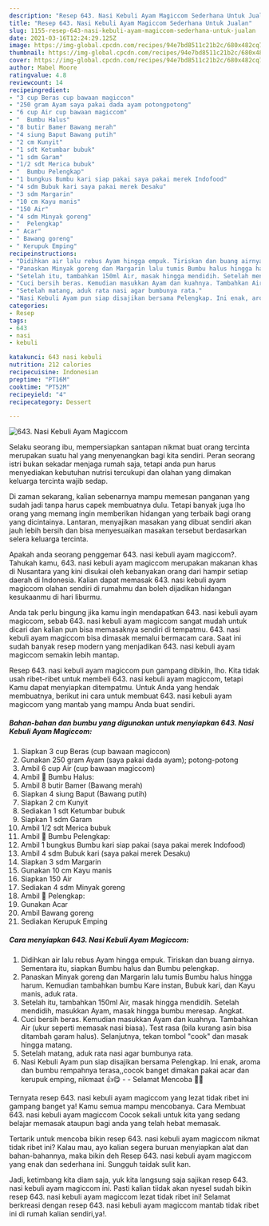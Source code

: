 ```yaml
---
description: "Resep 643. Nasi Kebuli Ayam Magiccom Sederhana Untuk Jualan"
title: "Resep 643. Nasi Kebuli Ayam Magiccom Sederhana Untuk Jualan"
slug: 1155-resep-643-nasi-kebuli-ayam-magiccom-sederhana-untuk-jualan
date: 2021-03-16T12:24:29.125Z
image: https://img-global.cpcdn.com/recipes/94e7bd8511c21b2c/680x482cq70/643-nasi-kebuli-ayam-magiccom-foto-resep-utama.jpg
thumbnail: https://img-global.cpcdn.com/recipes/94e7bd8511c21b2c/680x482cq70/643-nasi-kebuli-ayam-magiccom-foto-resep-utama.jpg
cover: https://img-global.cpcdn.com/recipes/94e7bd8511c21b2c/680x482cq70/643-nasi-kebuli-ayam-magiccom-foto-resep-utama.jpg
author: Mabel Moore
ratingvalue: 4.8
reviewcount: 14
recipeingredient:
- "3 cup Beras cup bawaan magiccon"
- "250 gram Ayam saya pakai dada ayam potongpotong"
- "6 cup Air cup bawaan magiccom"
- "  Bumbu Halus"
- "8 butir Bamer Bawang merah"
- "4 siung Baput Bawang putih"
- "2 cm Kunyit"
- "1 sdt Ketumbar bubuk"
- "1 sdm Garam"
- "1/2 sdt Merica bubuk"
- "  Bumbu Pelengkap"
- "1 bungkus Bumbu kari siap pakai saya pakai merek Indofood"
- "4 sdm Bubuk kari saya pakai merek Desaku"
- "3 sdm Margarin"
- "10 cm Kayu manis"
- "150 Air"
- "4 sdm Minyak goreng"
- "  Pelengkap"
- " Acar"
- " Bawang goreng"
- " Kerupuk Emping"
recipeinstructions:
- "Didihkan air lalu rebus Ayam hingga empuk. Tiriskan dan buang airnya. Sementara itu, siapkan Bumbu halus dan Bumbu pelengkap."
- "Panaskan Minyak goreng dan Margarin lalu tumis Bumbu halus hingga harum. Kemudian tambahkan bumbu Kare instan, Bubuk kari, dan Kayu manis, aduk rata."
- "Setelah itu, tambahkan 150ml Air, masak hingga mendidih. Setelah mendidih, masukkan Ayam, masak hingga bumbu meresap. Angkat."
- "Cuci bersih beras. Kemudian masukkan Ayam dan kuahnya. Tambahkan Air (ukur seperti memasak nasi biasa). Test rasa (bila kurang asin bisa ditambah garam halus). Selanjutnya, tekan tombol &#34;cook&#34; dan masak hingga matang."
- "Setelah matang, aduk rata nasi agar bumbunya rata."
- "Nasi Kebuli Ayam pun siap disajikan bersama Pelengkap. Ini enak, aroma dan bumbu rempahnya terasa,,cocok banget dimakan pakai acar dan kerupuk emping, nikmaat 👍😋  Selamat Mencoba 🙏😊"
categories:
- Resep
tags:
- 643
- nasi
- kebuli

katakunci: 643 nasi kebuli 
nutrition: 212 calories
recipecuisine: Indonesian
preptime: "PT16M"
cooktime: "PT52M"
recipeyield: "4"
recipecategory: Dessert

---
```



![643. Nasi Kebuli Ayam Magiccom](https://img-global.cpcdn.com/recipes/94e7bd8511c21b2c/680x482cq70/643-nasi-kebuli-ayam-magiccom-foto-resep-utama.jpg)

Selaku seorang ibu, mempersiapkan santapan nikmat buat orang tercinta merupakan suatu hal yang menyenangkan bagi kita sendiri. Peran seorang istri bukan sekadar menjaga rumah saja, tetapi anda pun harus menyediakan kebutuhan nutrisi tercukupi dan olahan yang dimakan keluarga tercinta wajib sedap.

Di zaman  sekarang, kalian sebenarnya mampu memesan panganan yang sudah jadi tanpa harus capek membuatnya dulu. Tetapi banyak juga lho orang yang memang ingin memberikan hidangan yang terbaik bagi orang yang dicintainya. Lantaran, menyajikan masakan yang dibuat sendiri akan jauh lebih bersih dan bisa menyesuaikan masakan tersebut berdasarkan selera keluarga tercinta. 



Apakah anda seorang penggemar 643. nasi kebuli ayam magiccom?. Tahukah kamu, 643. nasi kebuli ayam magiccom merupakan makanan khas di Nusantara yang kini disukai oleh kebanyakan orang dari hampir setiap daerah di Indonesia. Kalian dapat memasak 643. nasi kebuli ayam magiccom olahan sendiri di rumahmu dan boleh dijadikan hidangan kesukaanmu di hari liburmu.

Anda tak perlu bingung jika kamu ingin mendapatkan 643. nasi kebuli ayam magiccom, sebab 643. nasi kebuli ayam magiccom sangat mudah untuk dicari dan kalian pun bisa memasaknya sendiri di tempatmu. 643. nasi kebuli ayam magiccom bisa dimasak memalui bermacam cara. Saat ini sudah banyak resep modern yang menjadikan 643. nasi kebuli ayam magiccom semakin lebih mantap.

Resep 643. nasi kebuli ayam magiccom pun gampang dibikin, lho. Kita tidak usah ribet-ribet untuk membeli 643. nasi kebuli ayam magiccom, tetapi Kamu dapat menyiapkan ditempatmu. Untuk Anda yang hendak membuatnya, berikut ini cara untuk membuat 643. nasi kebuli ayam magiccom yang mantab yang mampu Anda buat sendiri.

<!--inarticleads1-->

##### Bahan-bahan dan bumbu yang digunakan untuk menyiapkan 643. Nasi Kebuli Ayam Magiccom:

1. Siapkan 3 cup Beras (cup bawaan magiccon)
1. Gunakan 250 gram Ayam (saya pakai dada ayam); potong-potong
1. Ambil 6 cup Air (cup bawaan magiccom)
1. Ambil  📌 Bumbu Halus:
1. Ambil 8 butir Bamer (Bawang merah)
1. Siapkan 4 siung Baput (Bawang putih)
1. Siapkan 2 cm Kunyit
1. Sediakan 1 sdt Ketumbar bubuk
1. Siapkan 1 sdm Garam
1. Ambil 1/2 sdt Merica bubuk
1. Ambil  📌 Bumbu Pelengkap:
1. Ambil 1 bungkus Bumbu kari siap pakai (saya pakai merek Indofood)
1. Ambil 4 sdm Bubuk kari (saya pakai merek Desaku)
1. Siapkan 3 sdm Margarin
1. Gunakan 10 cm Kayu manis
1. Siapkan 150 Air
1. Sediakan 4 sdm Minyak goreng
1. Ambil  📌 Pelengkap:
1. Gunakan  Acar
1. Ambil  Bawang goreng
1. Sediakan  Kerupuk Emping




<!--inarticleads2-->

##### Cara menyiapkan 643. Nasi Kebuli Ayam Magiccom:

1. Didihkan air lalu rebus Ayam hingga empuk. Tiriskan dan buang airnya. Sementara itu, siapkan Bumbu halus dan Bumbu pelengkap.
1. Panaskan Minyak goreng dan Margarin lalu tumis Bumbu halus hingga harum. Kemudian tambahkan bumbu Kare instan, Bubuk kari, dan Kayu manis, aduk rata.
1. Setelah itu, tambahkan 150ml Air, masak hingga mendidih. Setelah mendidih, masukkan Ayam, masak hingga bumbu meresap. Angkat.
1. Cuci bersih beras. Kemudian masukkan Ayam dan kuahnya. Tambahkan Air (ukur seperti memasak nasi biasa). Test rasa (bila kurang asin bisa ditambah garam halus). Selanjutnya, tekan tombol &#34;cook&#34; dan masak hingga matang.
1. Setelah matang, aduk rata nasi agar bumbunya rata.
1. Nasi Kebuli Ayam pun siap disajikan bersama Pelengkap. Ini enak, aroma dan bumbu rempahnya terasa,,cocok banget dimakan pakai acar dan kerupuk emping, nikmaat 👍😋 -  - Selamat Mencoba 🙏😊




Ternyata resep 643. nasi kebuli ayam magiccom yang lezat tidak ribet ini gampang banget ya! Kamu semua mampu mencobanya. Cara Membuat 643. nasi kebuli ayam magiccom Cocok sekali untuk kita yang sedang belajar memasak ataupun bagi anda yang telah hebat memasak.

Tertarik untuk mencoba bikin resep 643. nasi kebuli ayam magiccom nikmat tidak ribet ini? Kalau mau, ayo kalian segera buruan menyiapkan alat dan bahan-bahannya, maka bikin deh Resep 643. nasi kebuli ayam magiccom yang enak dan sederhana ini. Sungguh taidak sulit kan. 

Jadi, ketimbang kita diam saja, yuk kita langsung saja sajikan resep 643. nasi kebuli ayam magiccom ini. Pasti kalian tiidak akan nyesel sudah bikin resep 643. nasi kebuli ayam magiccom lezat tidak ribet ini! Selamat berkreasi dengan resep 643. nasi kebuli ayam magiccom mantab tidak ribet ini di rumah kalian sendiri,ya!.

